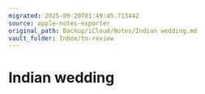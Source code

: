 ```yaml
---
migrated: 2025-09-20T01:49:45.713442
source: apple-notes-exporter
original_path: Backup/iCloud/Notes/Indian wedding.md
vault_folder: Inbox/to-review
---
```

# Indian wedding

